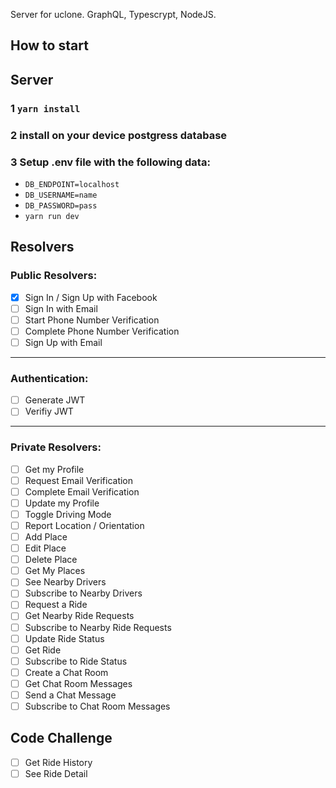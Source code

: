 Server for uclone. GraphQL, Typescrypt, NodeJS.

## How to start

## Server

### 1 `yarn install`

### 2 install on your device postgress database

### 3 Setup .env file with the following data:

- `DB_ENDPOINT=localhost`
- `DB_USERNAME=name`
- `DB_PASSWORD=pass`
- `yarn run dev`

## Resolvers

### Public Resolvers:

- [x] Sign In / Sign Up with Facebook
- [ ] Sign In with Email
- [ ] Start Phone Number Verification
- [ ] Complete Phone Number Verification
- [ ] Sign Up with Email

---

### Authentication:

- [ ] Generate JWT
- [ ] Verifiy JWT

---

### Private Resolvers:

- [ ] Get my Profile
- [ ] Request Email Verification
- [ ] Complete Email Verification
- [ ] Update my Profile
- [ ] Toggle Driving Mode
- [ ] Report Location / Orientation
- [ ] Add Place
- [ ] Edit Place
- [ ] Delete Place
- [ ] Get My Places
- [ ] See Nearby Drivers
- [ ] Subscribe to Nearby Drivers
- [ ] Request a Ride
- [ ] Get Nearby Ride Requests
- [ ] Subscribe to Nearby Ride Requests
- [ ] Update Ride Status
- [ ] Get Ride
- [ ] Subscribe to Ride Status
- [ ] Create a Chat Room
- [ ] Get Chat Room Messages
- [ ] Send a Chat Message
- [ ] Subscribe to Chat Room Messages

## Code Challenge

- [ ] Get Ride History
- [ ] See Ride Detail
